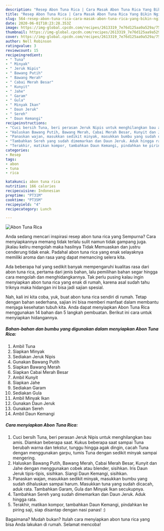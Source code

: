 ```yaml
---
description: "Resep Abon Tuna Rica | Cara Masak Abon Tuna Rica Yang Bikin Ngiler"
title: "Resep Abon Tuna Rica | Cara Masak Abon Tuna Rica Yang Bikin Ngiler"
slug: 564-resep-abon-tuna-rica-cara-masak-abon-tuna-rica-yang-bikin-ngiler
date: 2020-06-01T10:23:28.353Z
image: https://img-global.cpcdn.com/recipes/2613319_7e76d125aa9a529a/751x532cq70/abon-tuna-rica-foto-resep-utama.jpg
thumbnail: https://img-global.cpcdn.com/recipes/2613319_7e76d125aa9a529a/751x532cq70/abon-tuna-rica-foto-resep-utama.jpg
cover: https://img-global.cpcdn.com/recipes/2613319_7e76d125aa9a529a/751x532cq70/abon-tuna-rica-foto-resep-utama.jpg
author: Nell Robinson
ratingvalue: 3
reviewcount: 15
recipeingredient:
- " Tuna"
- " Minyak"
- " Jeruk Nipis"
- " Bawang Putih"
- " Bawang Merah"
- " Cabai Merah Besar"
- " Kunyit"
- " Jahe"
- " Garam"
- " Gula"
- " Minyak Ikan"
- " Daun Jeruk"
- " Sereh"
- " Daun Kemangi"
recipeinstructions:
- "Cuci bersih Tuna, beri perasan Jeruk Nipis untuk menghilangkan bau amis. Diamkan beberapa saat. Kukus beberapa saat sampai Tuna berubah warna dan tekstur, tunggu hingga agak dingin, cacah Tuna dengan menggunakan garpu, tumis Tuna dengan sedikit minyak sampai mengering."
- "Haluskan Bawang Putih, Bawang Merah, Cabai Merah Besar, Kunyit dan Jahe dengan menggunakan cobek atau blender, sisihkan. Iris Daun Jeruk tipis-tipis, sisihkan. Siangi Daun Kemangi, sisihkan."
- "Panaskan wajan, masukkan sedikit minyak, masukkan bumbu yang sudah dihaluskan sampai harum. Masukkan tuna yang sudah dicacah, aduk rata. Tambahkan Garam, Gula dan Minyak Ikan secukupnya."
- "Tambahkan Sereh yang sudah dimemarkan dan Daun Jeruk. Aduk hingga rata."
- "Terakhir, matikan kompor, tambahkan Daun Kemangi, pindahkan ke piring saji, siap disantap dengan nasi panas! :)"
categories:
- Resep
tags:
- abon
- tuna
- rica

katakunci: abon tuna rica 
nutrition: 166 calories
recipecuisine: Indonesian
preptime: "PT31M"
cooktime: "PT35M"
recipeyield: "4"
recipecategory: Lunch

---
```



![Abon Tuna Rica](https://img-global.cpcdn.com/recipes/2613319_7e76d125aa9a529a/751x532cq70/abon-tuna-rica-foto-resep-utama.jpg)

Anda sedang mencari inspirasi resep abon tuna rica yang Sempurna? Cara menyiapkannya memang tidak terlalu sulit namun tidak gampang juga. jikalau keliru mengolah maka hasilnya Tidak Memuaskan dan justru cenderung tidak enak. Padahal abon tuna rica yang enak selayaknya memiliki aroma dan rasa yang dapat memancing selera kita.



Ada beberapa hal yang sedikit banyak mempengaruhi kualitas rasa dari abon tuna rica, pertama dari jenis bahan, lalu pemilihan bahan segar hingga cara mengolah dan menghidangkannya. Tak perlu pusing kalau ingin menyiapkan abon tuna rica yang enak di rumah, karena asal sudah tahu triknya maka hidangan ini bisa jadi sajian spesial.


Nah, kali ini kita coba, yuk, buat abon tuna rica sendiri di rumah. Tetap dengan bahan sederhana, sajian ini bisa memberi manfaat dalam membantu menjaga kesehatan tubuh kita. Anda dapat menyiapkan Abon Tuna Rica menggunakan 14 bahan dan 5 langkah pembuatan. Berikut ini cara untuk menyiapkan hidangannya.

<!--inarticleads1-->

##### Bahan-bahan dan bumbu yang digunakan dalam menyiapkan Abon Tuna Rica:

1. Ambil  Tuna
1. Siapkan  Minyak
1. Sediakan  Jeruk Nipis
1. Gunakan  Bawang Putih
1. Siapkan  Bawang Merah
1. Siapkan  Cabai Merah Besar
1. Ambil  Kunyit
1. Siapkan  Jahe
1. Sediakan  Garam
1. Sediakan  Gula
1. Ambil  Minyak Ikan
1. Gunakan  Daun Jeruk
1. Gunakan  Sereh
1. Ambil  Daun Kemangi




<!--inarticleads2-->

##### Cara menyiapkan Abon Tuna Rica:

1. Cuci bersih Tuna, beri perasan Jeruk Nipis untuk menghilangkan bau amis. Diamkan beberapa saat. Kukus beberapa saat sampai Tuna berubah warna dan tekstur, tunggu hingga agak dingin, cacah Tuna dengan menggunakan garpu, tumis Tuna dengan sedikit minyak sampai mengering.
1. Haluskan Bawang Putih, Bawang Merah, Cabai Merah Besar, Kunyit dan Jahe dengan menggunakan cobek atau blender, sisihkan. Iris Daun Jeruk tipis-tipis, sisihkan. Siangi Daun Kemangi, sisihkan.
1. Panaskan wajan, masukkan sedikit minyak, masukkan bumbu yang sudah dihaluskan sampai harum. Masukkan tuna yang sudah dicacah, aduk rata. Tambahkan Garam, Gula dan Minyak Ikan secukupnya.
1. Tambahkan Sereh yang sudah dimemarkan dan Daun Jeruk. Aduk hingga rata.
1. Terakhir, matikan kompor, tambahkan Daun Kemangi, pindahkan ke piring saji, siap disantap dengan nasi panas! :)




Bagaimana? Mudah bukan? Itulah cara menyiapkan abon tuna rica yang bisa Anda lakukan di rumah. Selamat mencoba!
